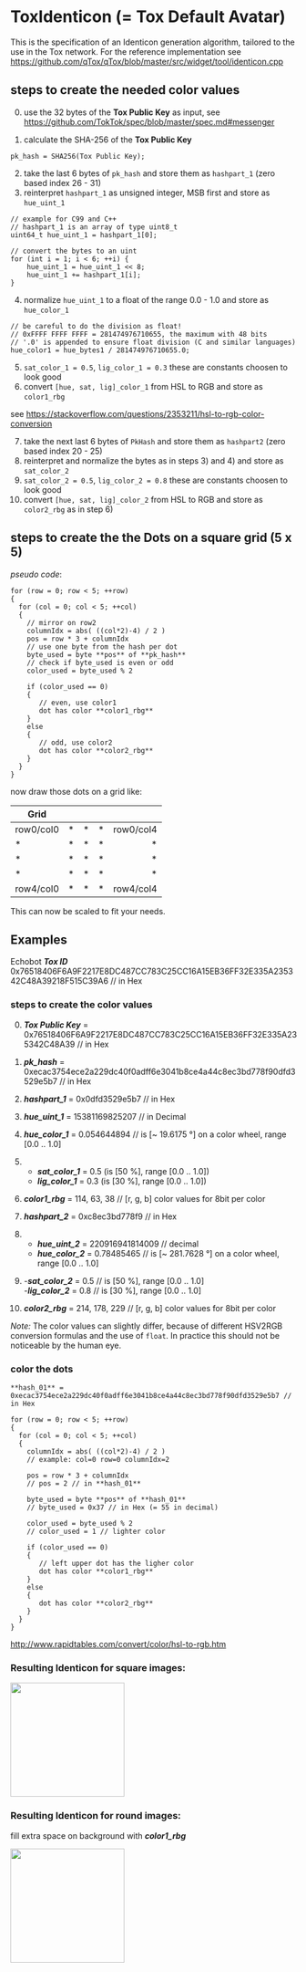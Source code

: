 # ToxIdenticon (= Tox Default Avatar)

This is the specification of an Identicon generation algorithm, tailored to the use
in the Tox network. For the reference implementation see
https://github.com/qTox/qTox/blob/master/src/widget/tool/identicon.cpp

## steps to create the needed color values

0) use the 32 bytes of the **Tox Public Key** as input, see
https://github.com/TokTok/spec/blob/master/spec.md#messenger

1) calculate the SHA-256 of the **Tox Public Key**

```
pk_hash = SHA256(Tox Public Key);
```

2) take the last 6 bytes of `pk_hash` and store them as `hashpart_1` (zero based index 26 - 31)
3) reinterpret `hashpart_1` as unsigned integer, MSB first and store as `hue_uint_1`

```
// example for C99 and C++
// hashpart_1 is an array of type uint8_t
uint64_t hue_uint_1 = hashpart_1[0];

// convert the bytes to an uint
for (int i = 1; i < 6; ++i) {
    hue_uint_1 = hue_uint_1 << 8;
    hue_uint_1 += hashpart_1[i];
}
```

4) normalize `hue_uint_1` to a float of the range 0.0 - 1.0 and store as `hue_color_1`
```
// be careful to do the division as float!
// 0xFFFF FFFF FFFF = 281474976710655, the maximum with 48 bits
// '.0' is appended to ensure float division (C and similar languages)
hue_color1 = hue_bytes1 / 281474976710655.0;
```
5) `sat_color_1 = 0.5`,  `lig_color_1 = 0.3` these are constants choosen to look good
6) convert `[hue, sat, lig]_color_1` from HSL to RGB and store as `color1_rbg`

see https://stackoverflow.com/questions/2353211/hsl-to-rgb-color-conversion

7) take the next last 6 bytes of `PkHash` and store them as `hashpart2` (zero based index 20 - 25)
8) reinterpret and normalize the bytes as in steps 3) and 4) and store as `sat_color_2`
9) `sat_color_2 = 0.5`,  `lig_color_2 = 0.8` these are constants choosen to look good
10) convert `[hue, sat, lig]_color_2` from HSL to RGB and store as `color2_rbg` as in step 6)

## steps to create the the Dots on a square grid (5 x 5)

*pseudo code*:

```
for (row = 0; row < 5; ++row)
{
  for (col = 0; col < 5; ++col)
  {
    // mirror on row2
    columnIdx = abs( ((col*2)-4) / 2 )
    pos = row * 3 + columnIdx
    // use one byte from the hash per dot
    byte_used = byte **pos** of **pk_hash**
    // check if byte_used is even or odd
    color_used = byte_used % 2

    if (color_used == 0)
    {
       // even, use color1
       dot has color **color1_rbg**
    }
    else
    {
       // odd, use color2
       dot has color **color2_rbg**
    }
  }
}
```

now draw those dots on a grid like:

|  **Grid**  |            |     | ||
| ----------- | ----------:| ---:|---:|---:|
| row0/col0  | * | * | * | row0/col4 |
| * | * | * | * | * |
| * | * | * | * | * |
| * | * | * | * | * |
| row4/col0 | * | * | * | row4/col4 |

This can now be scaled to fit your needs.

## Examples

Echobot ***Tox ID*** 0x76518406F6A9F2217E8DC487CC783C25CC16A15EB36FF32E335A235342C48A39218F515C39A6 // in Hex

### steps to create the color values

0) ***Tox Public Key*** = 0x76518406F6A9F2217E8DC487CC783C25CC16A15EB36FF32E335A235342C48A39 // in Hex
1) ***pk_hash*** = 0xecac3754ece2a229dc40f0adff6e3041b8ce4a44c8ec3bd778f90dfd3529e5b7 // in Hex
2) ***hashpart_1*** =  0x0dfd3529e5b7 // in Hex
3) ***hue_uint_1*** = 15381169825207 // in Decimal
4) ***hue_color_1*** = 0.054644894 // is [~ 19.6175 °] on a color wheel, range [0.0 .. 1.0]
5)
    - ***sat_color_1*** = 0.5 (is [50 %], range [0.0 .. 1.0])
    - ***lig_color_1*** = 0.3 (is [30 %], range [0.0 .. 1.0])
6) ***color1_rbg*** =  114, 63, 38 // [r, g, b] color values for 8bit per color

7) ***hashpart_2*** = 0xc8ec3bd778f9 // in Hex
8)
    - ***hue_uint_2*** = 220916941814009 // decimal
    - ***hue_color_2*** = 0.78485465 // is [~ 281.7628 °] on a color wheel, range [0.0 .. 1.0]
9)
    -***sat_color_2*** = 0.5 // is [50 %], range [0.0 .. 1.0]  
    -***lig_color_2*** = 0.8 // is [30 %], range [0.0 .. 1.0]  
10) ***color2_rbg*** =  214, 178, 229 // [r, g, b] color values for 8bit per color

*Note:* The color values can slightly differ, because of different HSV2RGB conversion formulas
and the use of `float`. In practice this should not be noticeable by the human eye.


###  color the dots

```
**hash_01** = 0xecac3754ece2a229dc40f0adff6e3041b8ce4a44c8ec3bd778f90dfd3529e5b7 // in Hex

for (row = 0; row < 5; ++row)
{
  for (col = 0; col < 5; ++col)
  {
    columnIdx = abs( ((col*2)-4) / 2 )
    // example: col=0 row=0 columnIdx=2

    pos = row * 3 + columnIdx
    // pos = 2 // in **hash_01**

    byte_used = byte **pos** of **hash_01**
    // byte_used = 0x37 // in Hex (= 55 in decimal)

    color_used = byte_used % 2
    // color_used = 1 // lighter color

    if (color_used == 0)
    {
       // left upper dot has the ligher color
       dot has color **color1_rbg**
    }
    else
    {
       dot has color **color2_rbg**
    }
  }
}
```


http://www.rapidtables.com/convert/color/hsl-to-rgb.htm

### Resulting Identicon for square images:

<img src="https://github.com/zoff99/ToxAndroidRefImpl/blob/zoff99/Identicon_spec_dra/echobot_identicon_sqaure.png" width="200">

### Resulting Identicon for round images:
fill extra space on background with ***color1_rbg***

<img src="https://github.com/zoff99/ToxAndroidRefImpl/blob/zoff99/Identicon_spec_dra/echobot_identicon_round.png" width="200">

